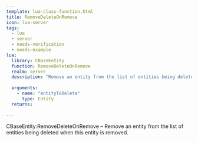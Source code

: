 ```yaml
---
template: lua-class-function.html
title: RemoveDeleteOnRemove
icon: lua-server
tags:
  - lua
  - server
  - needs-verification
  - needs-example
lua:
  library: CBaseEntity
  function: RemoveDeleteOnRemove
  realm: server
  description: "Remove an entity from the list of entities being deleted when this entity is removed."
  
  arguments:
    - name: "entityToDelete"
      type: Entity
  returns:
    
---
```


<div class="lua__search__keywords">
CBaseEntity:RemoveDeleteOnRemove &#x2013; Remove an entity from the list of entities being deleted when this entity is removed.
</div>
